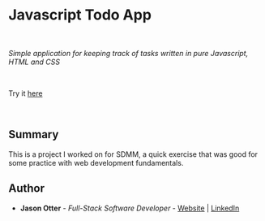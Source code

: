 # Javascript Todo App

<br>

_Simple application for keeping track of tasks written in pure Javascript, HTML and CSS_

<br>

Try it [here](https://j-otterbox.github.io/todo-app/)

<br>



## Summary

This is a project I worked on for SDMM, a quick exercise that was good for some practice with web development fundamentals.

## Author

* **Jason Otter** - *Full-Stack Software Developer* - [Website](https://jason-otter.netlify.app/) | [LinkedIn](https://www.linkedin.com/in/jason-otter/)
